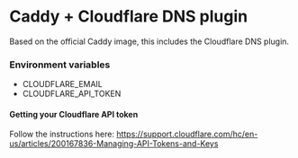 # Caddy + Cloudflare DNS plugin

Based on the official Caddy image, this includes the Cloudflare DNS plugin.

### Environment variables

- CLOUDFLARE_EMAIL
- CLOUDFLARE_API_TOKEN

#### Getting your Cloudflare API token

Follow the instructions here: https://support.cloudflare.com/hc/en-us/articles/200167836-Managing-API-Tokens-and-Keys
